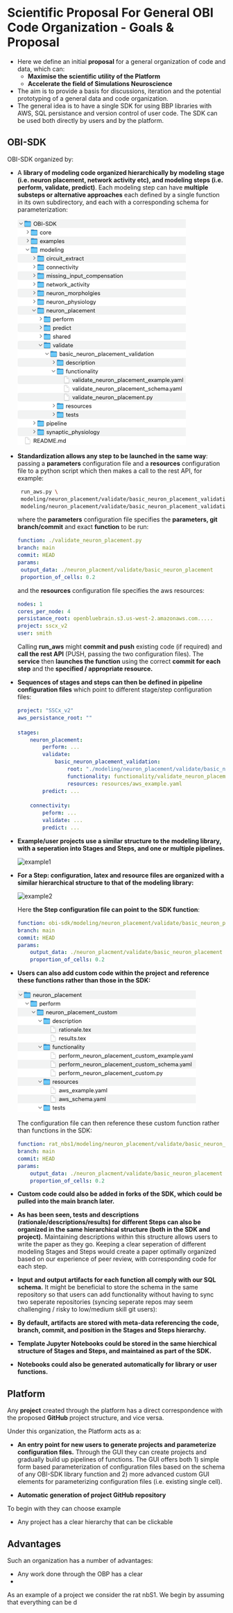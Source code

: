 # Scientific Proposal For General OBI Code Organization - Goals & Proposal
- Here we define an initial **proposal** for a general organization of code and data, which can:
    - **Maximise the scientific utility of the Platform**
    - **Accelerate the field of Simulations Neuroscience**
- The aim is to provide a basis for discussions, iteration and the potential prototyping of a general data and code organization.
- The general idea is to have a single SDK for using BBP libraries with AWS, SQL persistance and version control of user code. The SDK can be used both directly by users and by the platform.

## OBI-SDK
OBI-SDK organized by:
- A **library of modeling code organized hierarchically by modeling stage (i.e. neuron placement, network activity etc), and modeling steps (i.e. perform, validate, predict)**. Each modeling step can have **multiple substeps or alternative approaches** each defined by a single function in its own subdirectory, and each with a corresponding schema for parameterization:

    ![modeling](explanatory_images/new/modeling.png)


- **Standardization allows any step to be launched in the same way**: passing a **parameters** configuration file and a **resources** configuration file to a python script which then makes a call to the rest API, for example:
   ```bash
    run_aws.py \
    modeling/neuron_placement/validate/basic_neuron_placement_validation/functionality/validate_neuron_placement_example.yaml \
    modeling/neuron_placement/validate/basic_neuron_placement_validation/resources/aws_example.yaml
   ```
   where the **parameters** configuration file specifies the **parameters, git branch/commit** and exact **function** to be run:
   ```yaml
   function: ./validate_neuron_placement.py
   branch: main
   commit: HEAD
   params: 
    output_data: ./neuron_placment/validate/basic_neuron_placement
    proportion_of_cells: 0.2
   ```
   and the **resources** configuration file specifies the aws resources:
   ```yaml
   nodes: 1
   cores_per_node: 4
   persistance_root: openbluebrain.s3.us-west-2.amazonaws.com.....
   project: sscx_v2
   user: smith
   ```

    Calling **run_aws** might **commit and push** existing code (if required) and **call the rest API** (PUSH, passing the two configuration files). The **service** then **launches the function** using the correct **commit for each step** and the **specified / appropriate resource.**


- **Sequences of stages and steps can then be defined in pipeline configuration files** which point to different stage/step configuration files:
    ```yaml
    project: "SSCx_v2"
    aws_persistance_root: ""

    stages:
        neuron_placement: 
            perform: ...
            validate:
                basic_neuron_placement_validation:
                    root: "./modeling/neuron_placement/validate/basic_neuron_placement_validation/"
                    functionality: functionality/validate_neuron_placement_example.yaml
                    resources: resources/aws_example.yaml
            predict: ...

        connectivity:
            peform: ...
            validate: ...
            predict: ...
   ```

- **Example/user projects use a similar structure to the modeling library, with a seperation into Stages and Steps, and one or multiple pipelines.**

    ![example1](explanatory_images/new/example1.png)


- **For a Step: configuration, latex and resource files are organized with a similar hierarchical structure to that of the modeling library:**

    ![example2](explanatory_images/new/example2.png)

    Here **the Step configuration file can point to the SDK function**:
    ```yaml
    function: obi-sdk/modeling/neuron_placement/validate/basic_neuron_placement_validation/validate_neuron_placement.py
    branch: main
    commit: HEAD
    params: 
        output_data: ./neuron_placment/validate/basic_neuron_placement
        proportion_of_cells: 0.2
   ```

- **Users can also add custom code within the project and reference these functions rather than those in the SDK:**

    ![example3](explanatory_images/new/example3.png)

    The configuration file can then reference these custom function rather than functions in the SDK:
    ```yaml
    function: rat_nbs1/modeling/neuron_placement/validate/basic_neuron_placement_validation/perform_neuron_placement_custom.py
    branch: main
    commit: HEAD
    params: 
        output_data: ./neuron_placment/validate/basic_neuron_placement
        proportion_of_cells: 0.2
   ```

- **Custom code could also be added in forks of the SDK, which could be pulled into the main branch later.**

- **As has been seen, tests and descriptions (rationale/descriptions/results) for different Steps can also be organized in the same hierarchical structure (both in the SDK and project).** Maintaining descriptions within this structure allows users to write the paper as they go. Keeping a clear seperation of different modeling Stages and Steps would create a paper optimally organized based on our experience of peer review, with corresponding code for each step.

- **Input and output artifacts for each function all comply with our SQL schema.** It might be beneficial to store the schema in the same repository so that users can add functionality without having to sync two seperate repositories (syncing seperate repos may seem challenging / risky to low/medium skill git users):

- **By default, artifacts are stored with meta-data referencing the code, branch, commit, and position in the Stages and Steps hierarchy.**

- **Template Jupyter Notebooks could be stored in the same hierchical structure of Stages and Steps, and maintained as part of the SDK.**

- **Notebooks could also be generated automatically for library or user functions.**


## Platform

Any **project** created through the platform has a direct correspondence with the proposed **GitHub** project structure, and vice versa. 

Under this organization, the Platform acts as a:
- **An entry point for new users to generate projects and parameterize configuration files.** Through the GUI they can create projects and gradually build up pipelines of functions. The GUI offers both 1) simple form based parameterization of configuration files based on the schema of any OBI-SDK library function and 2) more advanced custom GUI elements for parameterizing configuration files (i.e. existing single cell).

- **Automatic generation of project GitHub repository**

To begin with they can choose example


- Any project has a clear hierarchy that can be clickable


## Advantages

Such an organization has a number of advantages:
- Any work done through the OBP has a clear
- 




<!--
## OBI Interface
- Single Python API for using functionality of all OBI Libraries
- Library of functions which return persistable 
- Jupyter notebooks generated automatically to display
-->

<!--
## OBI Libraries
OBI Libraries are the OBI maintained libraries / packages i.e. Neuron, CoreNeuron, BlueETL, BluepySnap, etc.
-->

 
<!--
## OBI Project Examples
1) [OBI Project Examples](./OBI-Project-Examples) contains a list of configurations files for different OBI Templates
2) Projects have high level json configs defining (serial and parallel) order of Stages (which are in subdirectories)
3) Each Stage has a json config defining (serial and parallel) order of Steps
4) Each Step has a json config defining the parameters of its code
-->

As an example of a project we consider the rat nbS1. We begin by assuming that everything can be d


 
<!--
## OBI Code Templates
1) [OBI Code Templates](./OBI-Code-Templates) are generalizable pieces of code which use code in OBI Libraries (and beyond) for building, optimizing parameters, validating and characterizing discrepencies with laboratory data, making predictions, and running other use cases.

2) Templates read in parameters or contain placeholders (e.g. for notebooks), for input and output data paths and other parameters. These are populated by values from configuration files (json).

3) Templates exist with example configuration files and the necessary AWS scripts for launching them.

4) Templates exist with 

5) Templates are organized by Modelling Stage (i.e. neuron morphology generation, neuron placement, connectivity, ..., network activity, ... etc.) and Modelling Step (i.e. building, optimization of parameters, validation/discrepencies with real data, predictions, use cases), 

6) Templates are compositional...

7) Similar to the concept of bbp-workflow perhaps, except code functions are 
-->

